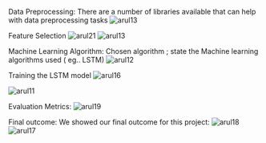 Data Preprocessing:
          There are a number of libraries available that can help with data preprocessing tasks
![arul13](https://github.com/surya-3677/fakenewsdetectionusingnlp/assets/146176028/22425e77-23ce-400b-b627-c2c10ae73d78)

Feature Selection
 ![arul21](https://github.com/surya-3677/fakenewsdetectionusingnlp/assets/146176028/2d46a0fd-dfe8-460e-97a0-7322aba9409b)
![arul13](https://github.com/surya-3677/fakenewsdetectionusingnlp/assets/146176028/7f64c616-e825-40ba-97bb-bd30633f63c6)

Machine Learning Algorithm: 
          Chosen algorithm ; state the Machine learning algorithms used ( eg.. LSTM)
     ![arul12](https://github.com/surya-3677/fakenewsdetectionusingnlp/assets/146176028/cbb050aa-1826-4532-b4aa-e5ef60b84564)
     
Training the LSTM model
![arul16](https://github.com/surya-3677/fakenewsdetectionusingnlp/assets/146176028/d6f07715-8d4f-4417-86fd-2f39db5e261c)

![arul11](https://github.com/surya-3677/fakenewsdetectionusingnlp/assets/146176028/e9562cc1-9330-4c9a-ac76-c458d360cc5e)

Evaluation Metrics:
![arul19](https://github.com/surya-3677/fakenewsdetectionusingnlp/assets/146176028/5fe762fb-c697-45d3-9015-8c677de7bc83)

Final outcome:
           We showed our final outcome for this project:
           ![arul18](https://github.com/surya-3677/fakenewsdetectionusingnlp/assets/146176028/50535076-fcf1-4017-bdc6-781857227030)
![arul17](https://github.com/surya-3677/fakenewsdetectionusingnlp/assets/146176028/af1de9fe-0659-458e-96b5-bcae240ed8b2)
